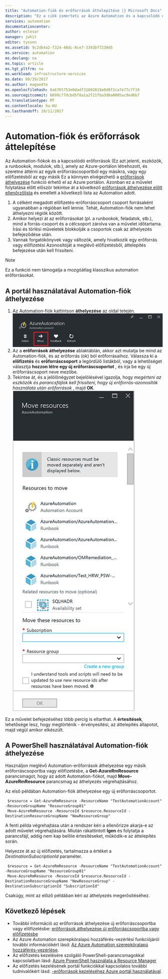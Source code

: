 ```yaml
---
title: "Automation-fiók és erőforrások áttelepítése |} Microsoft Docs"
description: "Ez a cikk ismerteti az Azure Automation és a kapcsolódó erőforrások Automation-fiók áthelyezése egy előfizetés másik."
services: automation
documentationcenter: 
author: eslesar
manager: jwhit
editor: tysonn
ms.assetid: 9c2db4a2-f324-48dc-8ce7-3343bf7230d5
ms.service: automation
ms.devlang: na
ms.topic: article
ms.tgt_pltfrm: na
ms.workload: infrastructure-services
ms.date: 09/29/2017
ms.author: magoedte
ms.openlocfilehash: 6a6765753e0dadf31692819a9d8f2ca7e77c7f10
ms.sourcegitcommit: 6699c77dcbd5f8a1a2f21fba3d0a0005ac9ed6b7
ms.translationtype: MT
ms.contentlocale: hu-HU
ms.lasthandoff: 10/11/2017
---
```

# <a name="migrate-automation-account-and-resources"></a>Automation-fiók és erőforrások áttelepítése
Az Automation-fiókok és a kapcsolódó erőforrások (Ez azt jelenti, eszközök, a runbookok, modulok, stb.), amely az Azure-portálon létrehozott, és szeretne áttérni az egyik erőforráscsoportból egy másikra, vagy egy előfizetésből az egy másik Ez a könnyen elvégezhető a [erőforrások áthelyezése](../azure-resource-manager/resource-group-move-resources.md) funkció érhető el az Azure portálon. Azonban ez a művelet folytatása előtt először tekintse át a következő [erőforrások áthelyezése előtt ellenőrzőlista](../azure-resource-manager/resource-group-move-resources.md#checklist-before-moving-resources) és emellett a következő lista az Automation adott.   

1. A célként megadott előfizetés-erőforráscsoport csoport forrásaként ugyanabban a régióban kell lennie.  Tehát, Automation-fiók nem lehet áthelyezni régiók között.
2. Amikor helyezi át az erőforrásokat (pl. a runbookok, feladatok, stb.), mind a forrás-csoport és a célcsoport zárolva van a művelet időtartama. Írási és törlési műveletek blokkolják a csoportok csak az áthelyezés befejeződése után.  
3. Vannak forgatókönyvek vagy változók, amely hivatkozik egy erőforrás vagy előfizetési Azonosítóját a meglévő előfizetésből, áttelepítés befejezése után kell frissíteni.   

> [!NOTE]
> Ez a funkció nem támogatja a mozgóátlag klasszikus automation erőforrásokat.
>
>

## <a name="to-move-the-automation-account-using-the-portal"></a>A portál használatával Automation-fiók áthelyezése
1. Az Automation-fiók kattintson **áthelyezése** az oldal tetején.<br> ![Elem áthelyezése](media/automation-migrate-account-subscription/automation-menu-move.png)<br>
2. Az a **erőforrások áthelyezése** ablaktáblán, akkor azt mutatja be mind az Automation-fiók, és az erőforrás (ok) ból erőforrásaihoz.  Válassza ki a **előfizetés** és **erőforráscsoport** a legördülő listákból, vagy a lehetőséget választja **hozzon létre egy új erőforráscsoportot** , és írja be egy új erőforráscsoport neve mezőbe.  
3. Tekintse át, és a jelölőnégyzet bejelölésével igazolja, hogy *megérteni az eszközök és parancsfájlok kell frissíteni, hogy új erőforrás-azonosítók használata után erőforrások* , majd **OK**.<br> ![Erőforrások ablaktáblájának áthelyezése](media/automation-migrate-account-subscription/automation-move-resources-blade.png)<br>   

Ez a művelet befejezéséhez több percig is eltarthat.  A **értesítések**, lehetősége lesz, hogy megtörténik - érvényesítési, az áttelepítés állapotot, majd végül amikor elkészült.     

## <a name="to-move-the-automation-account-using-powershell"></a>A PowerShell használatával Automation-fiók áthelyezése
Használjon meglévő Automation-erőforrások áthelyezése egy másik erőforráscsoportba vagy előfizetésbe, a **Get-AzureRmResource** parancsmagot, hogy az adott Automation-fiókot, majd **Move-AzureRmResource** parancsmag az áthelyezés végrehajtásához.

Az első példában Automation-fiók áthelyezése egy új erőforráscsoportot.

   ```
    $resource = Get-AzureRmResource -ResourceName "TestAutomationAccount" -ResourceGroupName "ResourceGroup01"
    Move-AzureRmResource -ResourceId $resource.ResourceId -DestinationResourceGroupName "NewResourceGroup"
   ```

A fenti példa végrehajtása után a rendszer kéri a ellenőrizze akarja-e az adott művelet végrehajtására.  Miután rákattintott **Igen** és folytatja a parancsfájl, addig nem kap belőle értesítéseket, működik-e az áttelepítés során.  

Helyezze át az új előfizetés, tartalmazza a értéket a *DestinationSubscriptionId* paraméter.

   ```
    $resource = Get-AzureRmResource -ResourceName "TestAutomationAccount" -ResourceGroupName "ResourceGroup01"
    Move-AzureRmResource -ResourceId $resource.ResourceId -DestinationResourceGroupName "NewResourceGroup" -DestinationSubscriptionId "SubscriptionId"
   ```

Csakúgy, mint az előző példában kéri az áthelyezés megerősítéséhez.  

## <a name="next-steps"></a>Következő lépések
* További információ az erőforrások áthelyezése új erőforráscsoportba vagy előfizetésbe: [erőforrások áthelyezése új erőforráscsoportba vagy előfizetésbe](../azure-resource-manager/resource-group-move-resources.md)
* Az Azure Automation szerepköralapú hozzáférés-vezérlési funkciójáról további információkért lásd: [Az Azure Automation szerepköralapú hozzáférés-vezérlése](automation-role-based-access-control.md).
* Az előfizetés kezelésére szolgáló PowerShell-parancsmagokkal kapcsolatban lásd: [Azure PowerShell használata a Resource Manager](../azure-resource-manager/powershell-azure-resource-manager.md)
* Az előfizetés kezelésének portál funkciókkal kapcsolatos további tudnivalókért lásd: [-erőforrások kezeléséhez Azure portál használatával](../azure-resource-manager/resource-group-portal.md).
